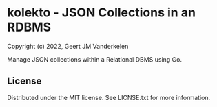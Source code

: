 kolekto - JSON Collections in an RDBMS
======================================

Copyright (c) 2022, Geert JM Vanderkelen

Manage JSON collections within a Relational DBMS using Go.


License
-------

Distributed under the MIT license. See LICNSE.txt for more information.

